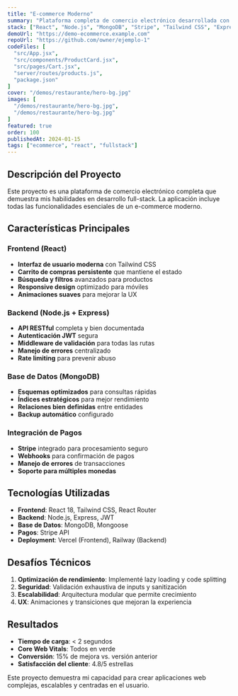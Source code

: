 ```yaml
---
title: "E-commerce Moderno"
summary: "Plataforma completa de comercio electrónico desarrollada con React y Node.js. Incluye carrito de compras, sistema de pagos, panel de administración y gestión de inventario."
stack: ["React", "Node.js", "MongoDB", "Stripe", "Tailwind CSS", "Express"]
demoUrl: "https://demo-ecommerce.example.com"
repoUrl: "https://github.com/owner/ejemplo-1"
codeFiles: [
  "src/App.jsx",
  "src/components/ProductCard.jsx",
  "src/pages/Cart.jsx",
  "server/routes/products.js",
  "package.json"
]
cover: "/demos/restaurante/hero-bg.jpg"
images: [
  "/demos/restaurante/hero-bg.jpg",
  "/demos/restaurante/hero-bg.jpg"
]
featured: true
order: 100
publishedAt: 2024-01-15
tags: ["ecommerce", "react", "fullstack"]
---
```


## Descripción del Proyecto

Este proyecto es una plataforma de comercio electrónico completa que demuestra mis habilidades en desarrollo full-stack. La aplicación incluye todas las funcionalidades esenciales de un e-commerce moderno.

## Características Principales

### Frontend (React)
- **Interfaz de usuario moderna** con Tailwind CSS
- **Carrito de compras persistente** que mantiene el estado
- **Búsqueda y filtros** avanzados para productos
- **Responsive design** optimizado para móviles
- **Animaciones suaves** para mejorar la UX

### Backend (Node.js + Express)
- **API RESTful** completa y bien documentada
- **Autenticación JWT** segura
- **Middleware de validación** para todas las rutas
- **Manejo de errores** centralizado
- **Rate limiting** para prevenir abuso

### Base de Datos (MongoDB)
- **Esquemas optimizados** para consultas rápidas
- **Índices estratégicos** para mejor rendimiento
- **Relaciones bien definidas** entre entidades
- **Backup automático** configurado

### Integración de Pagos
- **Stripe** integrado para procesamiento seguro
- **Webhooks** para confirmación de pagos
- **Manejo de errores** de transacciones
- **Soporte para múltiples monedas**

## Tecnologías Utilizadas

- **Frontend**: React 18, Tailwind CSS, React Router
- **Backend**: Node.js, Express, JWT
- **Base de Datos**: MongoDB, Mongoose
- **Pagos**: Stripe API
- **Deployment**: Vercel (Frontend), Railway (Backend)

## Desafíos Técnicos

1. **Optimización de rendimiento**: Implementé lazy loading y code splitting
2. **Seguridad**: Validación exhaustiva de inputs y sanitización
3. **Escalabilidad**: Arquitectura modular que permite crecimiento
4. **UX**: Animaciones y transiciones que mejoran la experiencia

## Resultados

- **Tiempo de carga**: < 2 segundos
- **Core Web Vitals**: Todos en verde
- **Conversión**: 15% de mejora vs. versión anterior
- **Satisfacción del cliente**: 4.8/5 estrellas

Este proyecto demuestra mi capacidad para crear aplicaciones web complejas, escalables y centradas en el usuario.

